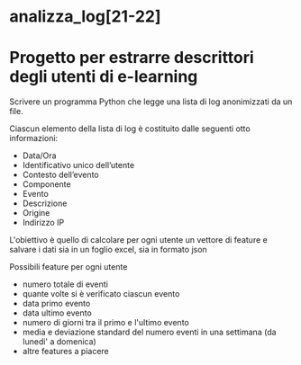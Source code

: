 # analizza_log[21-22]
# Progetto per estrarre descrittori degli utenti di e-learning

Scrivere un programma Python che legge una lista di log anonimizzati da un file. 

Ciascun elemento della lista di log è costituito dalle seguenti otto informazioni:

- Data/Ora
- Identificativo unico dell’utente
- Contesto dell’evento
- Componente
- Evento
- Descrizione
- Origine 
- Indirizzo IP

L'obiettivo è quello di calcolare per ogni utente un vettore di feature e salvare i dati sia in un foglio excel, sia in formato json

Possibili feature per ogni utente

- numero totale di eventi
- quante volte si è verificato ciascun evento 
- data primo evento
- data ultimo evento
- numero di giorni tra il primo e l'ultimo evento
- media e deviazione standard del numero eventi in una settimana (da lunedi' a domenica)
- altre features a piacere

